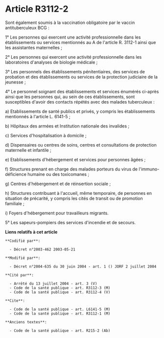 # Article R3112-2

Sont également soumis à la vaccination obligatoire par le vaccin antituberculeux BCG :

1° Les personnes qui exercent une activité professionnelle dans les établissements ou services mentionnés au A de l'article
R. 3112-1 ainsi que les assistantes maternelles ;

2° Les personnes qui exercent une activité professionnelle dans les laboratoires d'analyses de biologie médicale ;

3° Les personnels des établissements pénitentiaires, des services de probation et des établissements ou services de la
protection judiciaire de la jeunesse ;

4° Le personnel soignant des établissements et services énumérés ci-après ainsi que les personnes qui, au sein de ces
établissements, sont susceptibles d'avoir des contacts répétés avec des malades tuberculeux :

a) Etablissements de santé publics et privés, y compris les établissements mentionnés à l'article L. 6141-5 ;

b) Hôpitaux des armées et Institution nationale des invalides ;

c) Services d'hospitalisation à domicile ;

d) Dispensaires ou centres de soins, centres et consultations de protection maternelle et infantile ;

e) Etablissements d'hébergement et services pour personnes âgées ;

f) Structures prenant en charge des malades porteurs du virus de l'immuno-déficience humaine ou des toxicomanes ;

g) Centres d'hébergement et de réinsertion sociale ;

h) Structures contribuant à l'accueil, même temporaire, de personnes en situation de précarité, y compris les cités de
transit ou de promotion familiale ;

i) Foyers d'hébergement pour travailleurs migrants.

5° Les sapeurs-pompiers des services d'incendie et de secours.

**Liens relatifs à cet article**

	**Codifié par**:

	  - Décret n°2003-462 2003-05-21

	**Modifié par**:

	  - Décret n°2004-635 du 30 juin 2004 - art. 1 () JORF 2 juillet 2004

	**Cité par**:

	  - Arrêté du 13 juillet 2004 - art. 3 (V)
	  - Code de la santé publique - art. R3112-3 (M)
	  - Code de la santé publique - art. R3112-4 (V)

	**Cite**:

	  - Code de la santé publique - art. L6141-5 (M)
	  - Code de la santé publique - art. R3112-1 (M)

	**Anciens textes**:

	  - Code de la santé publique - art. R215-2 (Ab)
